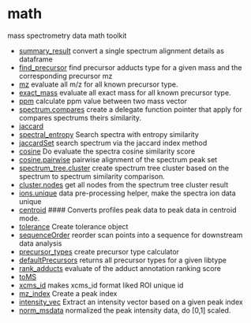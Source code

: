 ﻿# math

mass spectrometry data math toolkit

+ [summary_result](math/summary_result.1) convert a single spectrum alignment details as dataframe
+ [find_precursor](math/find_precursor.1) find precursor adducts type for a given mass and the corresponding precursor mz
+ [mz](math/mz.1) evaluate all m/z for all known precursor type.
+ [exact_mass](math/exact_mass.1) evaluate all exact mass for all known precursor type.
+ [ppm](math/ppm.1) calculate ppm value between two mass vector
+ [spectrum.compares](math/spectrum.compares.1) create a delegate function pointer that apply for compares spectrums theirs similarity.
+ [jaccard](math/jaccard.1) 
+ [spectral_entropy](math/spectral_entropy.1) Search spectra with entropy similarity
+ [jaccardSet](math/jaccardSet.1) search spectrum via the jaccard index method
+ [cosine](math/cosine.1) Do evaluate the spectra cosine similarity score
+ [cosine.pairwise](math/cosine.pairwise.1) pairwise alignment of the spectrum peak set
+ [spectrum_tree.cluster](math/spectrum_tree.cluster.1) create spectrum tree cluster based on the spectrum to spectrum similarity comparison.
+ [cluster.nodes](math/cluster.nodes.1) get all nodes from the spectrum tree cluster result
+ [ions.unique](math/ions.unique.1) data pre-processing helper, make the spectra ion data unique
+ [centroid](math/centroid.1) #### Converts profiles peak data to peak data in centroid mode.
+ [tolerance](math/tolerance.1) Create tolerance object
+ [sequenceOrder](math/sequenceOrder.1) reorder scan points into a sequence for downstream data analysis
+ [precursor_types](math/precursor_types.1) create precursor type calculator
+ [defaultPrecursors](math/defaultPrecursors.1) returns all precursor types for a given libtype
+ [rank_adducts](math/rank_adducts.1) evaluate of the adduct annotation ranking score
+ [toMS](math/toMS.1) 
+ [xcms_id](math/xcms_id.1) makes xcms_id format liked ROI unique id
+ [mz_index](math/mz_index.1) Create a peak index
+ [intensity_vec](math/intensity_vec.1) Extract an intensity vector based on a given peak index
+ [norm_msdata](math/norm_msdata.1) normalized the peak intensity data, do [0,1] scaled.
